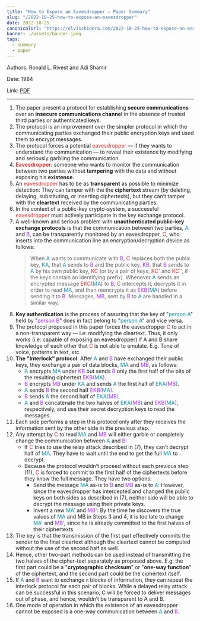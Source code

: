 ```yaml
---
title: "How to Expose an Eavesdropper — Paper Summary"
slug: "/2022-10-25-how-to-expose-an-eavesdropper"
date: 2022-10-25
canonicalUrl: "https://elvischidera.com/2022-10-25-how-to-expose-an-eavesdropper/"
banner: ./assets/banner.jpeg
tags:
  - summary
  - paper
---
```


Authors: Ronald L. Rivest and Adi Shamir

Date: 1984

Link: [PDF](https://dl.acm.org/doi/pdf/10.1145/358027.358053)

-----

1. The paper present a protocol for establishing **secure communications** over an **insecure communications channel** in the absence of trusted third parties or authenticated keys.
2. The protocol is an improvement over the simpler protocol in which the communicating parties exchanged their public encryption keys and used them to encrypt messages.
3. The protocol forces a potential <font color="#d53032">eavesdropper</font> — if they wants to understand the communication — to reveal their existence by modifying and seriously garbling the communication.
4. **<font color="#d53032">Eavesdropper</font>**: someone who wants to monitor the communication between two parties without **tampering** with the data and without exposing his **existence**.
5. An <font color="#d53032">eavesdropper</font> has to be as **transparent** as possible to minimize detection: They can tamper with the the **ciphertext** stream (by deleting, delaying, substituting, or inserting ciphertexts), but they can’t tamper with the **cleartext** received by the communicating parties.
6. In the context of a public-key crypto-system, a successful <font color="#d53032">eavesdropper</font> must actively participate in the key exchange protocol.
7. A well-known and serious problem with **unauthenticated public-key exchange protocols** is that the communication between two parties, <font color="#0B8BAA">A</font> and <font color="#ac28f6">B</font>, can be transparently monitored by an eavesdropper, <font color="#d53032">C</font>, who inserts into the communication line an encryption/decryption device as follows:
     > When <font color="#0B8BAA">A</font> wants to communicate with <font color="#ac28f6">B</font>, <font color="#d53032">C</font> replaces both the public key, <font color="#0B8BAA">KA</font>, that <font color="#0B8BAA">A</font> sends to <font color="#ac28f6">B</font> and the public key, <font color="#ac28f6">KB</font>, that <font color="#ac28f6">B</font> sends to <font color="#0B8BAA">A</font> by his own public key, <font color="#d53032">KC</font> (or by a pair of keys, <font color="#d53032">KC'</font> and <font color="#d53032">KC''</font>, if the keys contain an identifying prefix). Whenever <font color="#0B8BAA">A</font> sends an encrypted message <font color="#d53032">EKC(</font><font color="#0B8BAA">MA</font><font color="#d53032">)</font> to <font color="#ac28f6">B</font>, <font color="#d53032">C</font> intercepts it, decrypts it in order to read <font color="#0B8BAA">MA</font>, and then reencrypts it as <font color="#ac28f6">EKB(</font><font color="#0B8BAA">MA</font><font color="#ac28f6">)</font> before sending it to <font color="#ac28f6">B</font>. Messages, <font color="#ac28f6">MB</font>, sent by <font color="#ac28f6">B</font> to <font color="#0B8BAA">A</font> are handled in a similar way.
8. **Key authentication** is the process of assuring that the key of "<font color="#0B8BAA">person A</font>" held by "<font color="#ac28f6">person B</font>" does in fact belong to "<font color="#0B8BAA">person A</font>" and vice versa.
9. The protocol proposed in this paper forces the eavesdropper <font color="#d53032">C</font> to act in a non-transparent way — i.e: modifying the cleartext. Thus, it only works (i.e: capable of exposing an eavesdropper) if A and B share knowledge of each other that <font color="#d53032">C</font> is not able to emulate. E.g. Tone of voice, patterns in text, etc.
10. **The "Interlock" protocol**: After <font color="#0B8BAA">A</font> and <font color="#ac28f6">B</font> have exchanged their public keys, they exchange a pair of data blocks, <font color="#0B8BAA">MA</font> and <font color="#ac28f6">MB</font>, as follows:
    * <font color="#0B8BAA">A</font> encrypts <font color="#0B8BAA">MA</font> under <font color="#ac28f6">KB</font> but sends <font color="#ac28f6">B</font> only the first half of the bits of the resulting ciphertext <font color="#ac28f6">EKB(</font><font color="#0B8BAA">MA</font><font color="#ac28f6">)</font>.
    * <font color="#ac28f6">B</font> encrypts <font color="#ac28f6">MB</font> under <font color="#0B8BAA">KA</font> and sends <font color="#0B8BAA">A</font> the first half of <font color="#0B8BAA">EKA(</font><font color="#ac28f6">MB</font><font color="#0B8BAA">)</font>.
    * <font color="#0B8BAA">A</font> sends <font color="#ac28f6">B</font> the second half <font color="#ac28f6">EKB(</font><font color="#0B8BAA">MA</font><font color="#ac28f6">)</font>.
    * <font color="#ac28f6">B</font> sends <font color="#0B8BAA">A</font> the second half of <font color="#0B8BAA">EKA(</font><font color="#ac28f6">MB</font><font color="#0B8BAA">)</font>.
    * <font color="#0B8BAA">A</font> and <font color="#ac28f6">B</font> concatenate the two halves of <font color="#0B8BAA">EKA(</font><font color="#ac28f6">MB</font><font color="#0B8BAA">)</font> and <font color="#ac28f6">EKB(</font><font color="#0B8BAA">MA</font><font color="#ac28f6">)</font>, respectively, and use their secret decryption keys to read the messages.
11. Each side performs a step in this protocol only after they receives the information sent by the other side in the previous step.
12. Any attempt by <font color="#d53032">C</font> to read <font color="#0B8BAA">MA</font> and <font color="#ac28f6">MB</font> will either garble or completely change the communication between <font color="#0B8BAA">A</font> and <font color="#ac28f6">B</font>:
    * If <font color="#d53032">C</font> tries to use the relay attack described in (7), they can’t decrypt half of <font color="#0B8BAA">MA</font>. They have to wait until the end to get the full <font color="#0B8BAA">MA</font> to decrypt.
    * Because the protocol wouldn’t proceed without each previous step (11), <font color="#d53032">C</font> is forced to commit to the first half of the ciphertexts before they know the full message. They have two options:
        * Send the message <font color="#0B8BAA">MA</font> as-is to <font color="#ac28f6">B</font> and <font color="#ac28f6">MB</font> as-is to <font color="#0B8BAA">A</font>: However, since the eavesdropper has intercepted and changed the public keys on both sides as described in (7), neither side will be able to decrypt the message using their private keys.
        * Invent a new <font color="#0B8BAA">MA'</font> and <font color="#ac28f6">MB'</font>: By the time he discovers the true values of <font color="#0B8BAA">MA</font> and MB in Steps 3 and 4, it is too late to change <font color="#0B8BAA">MA'</font> and <font color="#ac28f6">MB'</font>, since he is already committed to the first halves of their ciphertexts.
13. The key is that the transmission of the first part effectively commits the sender to the final cleartext although the cleartext cannot be computed without the use of the second half as well.
14. Hence, other two-part methods can be used instead of transmitting the two halves of the cipher-text separately as proposed above. E.g: the first part could be a "**cryptographic checksum**" or "**one-way function**" of the ciphertext, and the second part could be the ciphertext itself.
15. If <font color="#0B8BAA">A</font> and <font color="#ac28f6">B</font> want to exchange `n` blocks of information, they can repeat the interlock protocol for each pair of blocks. While a delayed relay attack can be successful in this scenario, C will be forced to deliver messages out of phase, and hence, wouldn’t be transparent to A and B.
16. One mode of operation in which the existence of an eavesdropper cannot be exposed is a one-way communication between <font color="#0B8BAA">A</font> and <font color="#ac28f6">B</font>.